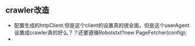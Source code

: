 ## crawler改造
* 配置生成的httpClient.但是这个client的设置真的很全面。但是这个userAgent设置成crawler真的好么？？还要遵循Robotstxt?new PageFetcher(config);
*  
